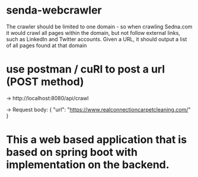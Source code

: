 # senda-webcrawler
The crawler should be limited to one domain - so when crawling Sedna.com it would crawl all pages within the domain, but not follow external links, such as LinkedIn and Twitter accounts. Given a URL, it should output a list of all pages found at that domain

# use postman / cuRl to post a url (POST method)
 -> http://localhost:8080/api/crawl

 -> Request body: 
 {
 "url": "https://www.realconnectioncarpetcleaning.com/"
 }
 
# This a web based application that is based on spring boot with implementation on the backend. 
